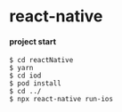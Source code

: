 # react-native

#### project start
```
$ cd reactNative
$ yarn
$ cd iod
$ pod install
$ cd ../
$ npx react-native run-ios  
```
